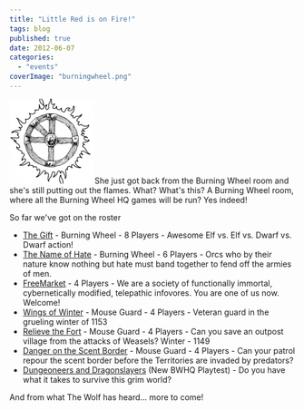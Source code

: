 ```yaml
---
title: "Little Red is on Fire!"
tags: blog
published: true
date: 2012-06-07
categories: 
  - "events"
coverImage: "burningwheel.png"
---
```


[![](/images/burningwheel-150x150.png "burningwheel")](http://www.bigbadcon.com/wp-content/uploads/2012/05/burningwheel.png)She just got back from the Burning Wheel room and she's still putting out the flames. What? What's this? A Burning Wheel room, where all the Burning Wheel HQ games will be run? Yes indeed!

So far we've got on the roster

- [The Gift](http://www.bigbadcon.com/events/the-gift/ "The Gift") - Burning Wheel - 8 Players - Awesome Elf vs. Elf vs. Dwarf vs. Dwarf action!
- [The Name of Hate](http://www.bigbadcon.com/events/the-name-of-hate/ "The Name of Hate") - Burning Wheel - 6 Players - Orcs who by their nature know nothing but hate must band together to fend off the armies of men.
- [FreeMarket](http://www.bigbadcon.com/events/freemarket/ "FreeMarket") - 4 Players - We are a society of functionally immortal, cybernetically modified, telepathic infovores. You are one of us now. Welcome!
- [Wings of Winter](http://www.bigbadcon.com/events/wings-of-winter/ "Wings of Winter") - Mouse Guard - 4 Players - Veteran guard in the grueling winter of 1153
- [Relieve the Fort](http://www.bigbadcon.com/events/relieve-the-fort/ "Relieve the Fort") - Mouse Guard - 4 Players - Can you save an outpost village from the attacks of Weasels? Winter - 1149
- [Danger on the Scent Border](http://www.bigbadcon.com/events/danger-on-the-scent-border/ "Danger on the Scent Border") - Mouse Guard - 4 Players - Can your patrol repour the scent border before the Territories are invaded by predators?
- [Dungeoneers and Dragonslayers](http://www.bigbadcon.com/events/dungeoneers-dragonslayers-playtest/ "Dungeoneers & Dragonslayers – Playtest") (New BWHQ Playtest) - Do you have what it takes to survive this grim world?

And from what The Wolf has heard... more to come!
